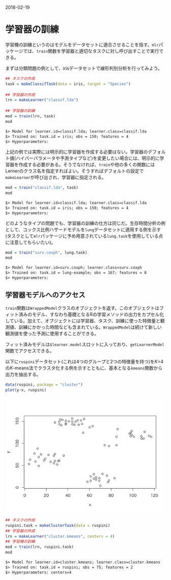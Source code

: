 2018-02-19

学習器の訓練
============

学習機の訓練というのはモデルをデータセットに適合させることを指す。`mlr`パッケージでは、`train`関数を学習器と適切なタスクに対し呼び出すことで実行できる。

まずは分類問題の例として、irisデータセットで線形判別分析を行ってみよう。

``` r
## タスクの作成
task = makeClassifTask(data = iris, target = "Species")

## 学習器の作成
lrn = makeLearner("classif.lda")

## 学習器の訓練
mod = train(lrn, task)
mod
```

    $> Model for learner.id=classif.lda; learner.class=classif.lda
    $> Trained on: task.id = iris; obs = 150; features = 4
    $> Hyperparameters:

上記の例では実際には明示的に学習器を作成する必要はない。学習器のデフォルト値(ハイパーパラメータや予測タイプなど)を変更したい場合には、明示的に学習器を作成する必要がある。そうでなければ、`train`や他の多くの関数にはLernerのクラス名を指定すればよい。そうすればデフォルトの設定で`makeLearner`が呼び出され、学習器に指定される。

``` r
mod = train("classif.lda", task)
mod
```

    $> Model for learner.id=classif.lda; learner.class=classif.lda
    $> Trained on: task.id = iris; obs = 150; features = 4
    $> Hyperparameters:

どのようなタイプの問題でも、学習器の訓練の仕方は同じだ。生存時間分析の例として、コックス比例ハザードモデルを`lung`データセットに適用する例を示す(タスクとして`mlr`パッケージに予め用意されている`lung.task`を使用している点に注意してもらいたい)。

``` r
mod = train("surv.coxph", lung.task)
mod
```

    $> Model for learner.id=surv.coxph; learner.class=surv.coxph
    $> Trained on: task.id = lung-example; obs = 167; features = 8
    $> Hyperparameters:

学習器モデルへのアクセス
------------------------

`train`関数は`WrappedModel`クラスのオブジェクトを返す。このオブジェクトはフィット済みのモデル、すなわち基礎となるRの学習メソッドの出力をカプセル化している。加えて、オブジェクトには学習器、タスク、訓練に使った特徴量と観測値、訓練にかかった時間なども含まれている。`WrappedModel`は続けて新しい観測値を使った予測に使用することができる。

フィット済みモデルは`$learner.model`スロットに入っており、`getLearnerModel`関数でアクセスできる。

以下に`ruspini`データセット(これは4つのグループと2つの特徴量を持つ)を*K*=4の*K*-means法でクラスタ化する例を示すとともに、基本となる`kmeans`関数から出力を抽出する。

``` r
data(ruspini, package = "cluster")
plot(y~x, ruspini)
```

![](04_Train_files/figure-markdown_github/unnamed-chunk-4-1.png)

``` r
## タスクの作成
ruspini.task = makeClusterTask(data = ruspini)
## 学習器の作成
lrn = makeLearner("cluster.kmeans", centers = 4)
## 学習機の訓練
mod = train(lrn, ruspini.task)
mod
```

    $> Model for learner.id=cluster.kmeans; learner.class=cluster.kmeans
    $> Trained on: task.id = ruspini; obs = 75; features = 2
    $> Hyperparameters: centers=4
